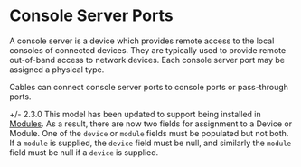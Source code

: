# Console Server Ports

A console server is a device which provides remote access to the local consoles of connected devices. They are typically used to provide remote out-of-band access to network devices. Each console server port may be assigned a physical type.

Cables can connect console server ports to console ports or pass-through ports.


+/- 2.3.0
    This model has been updated to support being installed in [Modules](module.md). As a result, there are now two fields for assignment to a Device or Module. One of the `device` or `module` fields must be populated but not both. If a `module` is supplied, the `device` field must be null, and similarly the `module` field must be null if a `device` is supplied.
